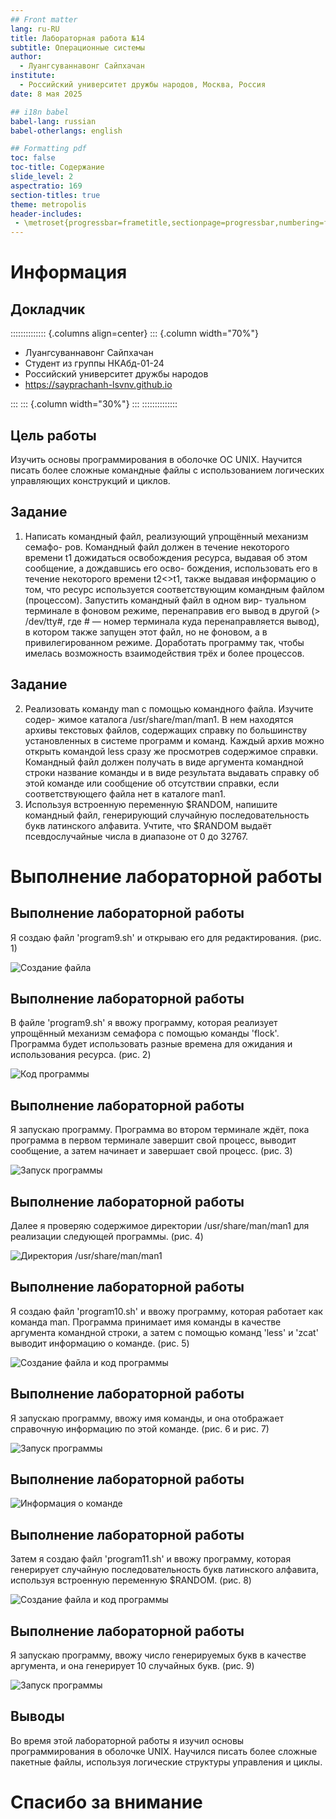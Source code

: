 ```yaml
---
## Front matter
lang: ru-RU
title: Лабораторная работа №14
subtitle: Операционные системы
author:
  - Луангсуваннавонг Сайпхачан
institute:
  - Российский университет дружбы народов, Москва, Россия
date: 8 мая 2025

## i18n babel
babel-lang: russian
babel-otherlangs: english

## Formatting pdf
toc: false
toc-title: Содержание
slide_level: 2
aspectratio: 169
section-titles: true
theme: metropolis
header-includes:
 - \metroset{progressbar=frametitle,sectionpage=progressbar,numbering=fraction}
---
```


# Информация

## Докладчик

:::::::::::::: {.columns align=center}
::: {.column width="70%"}

  * Луангсуваннавонг Сайпхачан
  * Студент из группы НКАбд-01-24
  * Российский университет дружбы народов
  * <https://sayprachanh-lsvnv.github.io>

:::
::: {.column width="30%"}
:::
::::::::::::::

## Цель работы

Изучить основы программирования в оболочке ОС UNIX. Научится писать более
сложные командные файлы с использованием логических управляющих конструкций
и циклов.

## Задание

1. Написать командный файл, реализующий упрощённый механизм семафо-
ров. Командный файл должен в течение некоторого времени t1 дожидаться
освобождения ресурса, выдавая об этом сообщение, а дождавшись его осво-
бождения, использовать его в течение некоторого времени t2<>t1, также
выдавая информацию о том, что ресурс используется соответствующим
командным файлом (процессом). Запустить командный файл в одном вир-
туальном терминале в фоновом режиме, перенаправив его вывод в другой (>
/dev/tty#, где # — номер терминала куда перенаправляется вывод), в котором
также запущен этот файл, но не фоновом, а в привилегированном режиме.
Доработать программу так, чтобы имелась возможность взаимодействия
трёх и более процессов.

## Задание

2. Реализовать команду man с помощью командного файла. Изучите содер-
жимое каталога /usr/share/man/man1. В нем находятся архивы текстовых
файлов, содержащих справку по большинству установленных в системе
программ и команд. Каждый архив можно открыть командой less сразу
же просмотрев содержимое справки. Командный файл должен получать в
виде аргумента командной строки название команды и в виде результата
выдавать справку об этой команде или сообщение об отсутствии справки,
если соответствующего файла нет в каталоге man1.
3. Используя встроенную переменную $RANDOM, напишите командный файл,
генерирующий случайную последовательность букв латинского алфавита.
Учтите, что $RANDOM выдаёт псевдослучайные числа в диапазоне от 0 до 32767.

# Выполнение лабораторной работы

## Выполнение лабораторной работы

Я создаю файл 'program9.sh' и открываю его для редактирования. (рис. 1)

![Создание файла](image/pic/1.png)

## Выполнение лабораторной работы

В файле 'program9.sh' я ввожу программу, которая реализует упрощённый механизм семафора
с помощью команды 'flock'. Программа будет использовать разные времена для ожидания и использования ресурса. (рис. 2)

![Код программы](image/pic/2.png)

## Выполнение лабораторной работы

Я запускаю программу. Программа во втором терминале ждёт, пока программа в первом терминале завершит
свой процесс, выводит сообщение, а затем начинает и завершает свой процесс. (рис. 3)

![Запуск программы](image/pic/3.png)

## Выполнение лабораторной работы

Далее я проверяю содержимое директории /usr/share/man/man1 для реализации следующей программы. (рис. 4)

![Директория /usr/share/man/man1](image/pic/4.png)

## Выполнение лабораторной работы

Я создаю файл 'program10.sh' и ввожу программу, которая работает как команда man.
Программа принимает имя команды в качестве аргумента командной строки,
а затем с помощью команд 'less' и 'zcat' выводит информацию о команде. (рис. 5)

![Создание файла и код программы](image/pic/5.png)

## Выполнение лабораторной работы

Я запускаю программу, ввожу имя команды, и она отображает справочную информацию по этой команде. (рис. 6 и рис. 7)

![Запуск программы](image/pic/6.png)

## Выполнение лабораторной работы

![Информация о команде](image/pic/7.png)

## Выполнение лабораторной работы

Затем я создаю файл 'program11.sh' и ввожу программу, которая генерирует случайную последовательность
букв латинского алфавита, используя встроенную переменную $RANDOM. (рис. 8)

![Создание файла и код программы](image/pic/8.png)

## Выполнение лабораторной работы

Я запускаю программу, ввожу число генерируемых букв в качестве аргумента,
и она генерирует 10 случайных букв. (рис. 9)

![Запуск программы](image/pic/9.png)

## Выводы

Во время этой лабораторной работы я изучил основы программирования в оболочке UNIX. Научился писать более
сложные пакетные файлы, используя логические структуры управления и циклы.

# Спасибо за внимание

